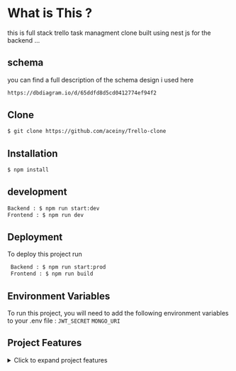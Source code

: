 
# What is This ? 
this is full stack trello task managment clone built using nest js for the backend ...


## schema
you can find a full description of the schema design i used here 
```bash 
https://dbdiagram.io/d/65ddfd8d5cd0412774ef94f2
```
## Clone
```bash
$ git clone https://github.com/aceiny/Trello-clone
```
## Installation
```bash
$ npm install
```
## development
```bash
Backend : $ npm run start:dev
Frontend : $ npm run dev
```
## Deployment

To deploy this project run

```bash
 Backend : $ npm run start:prod
 Frontend : $ npm run build
```


## Environment Variables

To run this project, you will need to add the following environment variables to your .env file : 
`JWT_SECRET`
`MONGO_URI`

## Project Features
<details>
<summary>Click to expand project features</summary>

**User Authentication :**
- Allow users to sign up, log in, and log out. Use authentication to secure user-specific data and actions.
- Allow users to update account informations

**Boards:**
- Create boards.
- View all boards a user has access to.
- Update board details (name, description, etc.).
- Delete boards (with appropriate permissions).

**Lists:**
- Create lists within a board.
- Reorder lists within a board.
- Update list details (name, color, etc.).
- Delete lists (with appropriate permissions).

**Cards:**
- Create cards within a list.
- Drag and drop cards between lists.
- Update card details (name, description, due date, etc.).
- Assign users to cards.
- Add labels to cards.
- Add attachments to cards.
- Add comments to cards.
- Delete cards (with appropriate permissions).

**Real-time Updates**: Use WebSockets or a similar technology to provide real-time updates when changes are made to boards, lists, or cards.

**Collaboration:**
- Allow multiple users to collaborate on the same board.
- Implement permissions to control who can view, edit, and delete boards, lists, and cards.

**Search**: Implement a search functionality to quickly find boards, lists, or cards based on keywords.

**Notifications:**
- Notify users of important events (e.g., when they are added to a board, when a card is assigned to them, etc.).
- Allow users to manage their notification settings.

**Archiving**: Allow users to archive boards, lists, or cards to keep their workspace organized.

**Activity Log**: Keep a log of all actions performed on boards, lists, and cards, allowing users to track changes and revert if needed.

**Mobile Responsiveness**: Ensure the application is responsive and usable on mobile devices.

**Data Backup**: Implement regular backups to prevent data loss.

**Performance Optimization**: Optimize the application for performance, especially for operations involving large numbers of boards, lists, or cards.
</details>